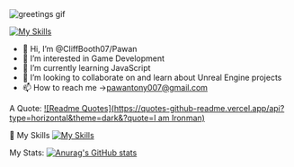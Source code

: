 <image src="https://media.tenor.com/xMaI388huuAAAAAM/johnny-cage-mk1.gif" alt="greetings gif">
  
  [![My Skills](https://skillicons.dev/icons?i=js,html,linkedin,gmail)](https://skillicons.dev)
  
- 👋 Hi, I’m @CliffBooth07/Pawan
- 👀 I’m interested in Game Development
- 🌱 I’m currently learning JavaScript
- 💞️ I’m looking to collaborate on and learn about Unreal Engine projects
- 📫 How to reach me ->pawantony007@gmail.com

A Quote:
[![Readme Quotes](https://quotes-github-readme.vercel.app/api?type=horizontal&theme=dark&?quote=I am Ironman)](https://github.com/piyushsuthar/github-readme-quotes)

:mechanical_arm: My Skills
[![My Skills](https://skillicons.dev/icons?i=js,html,css,java,bootstrap,eclipse,nodejs,selenium)](https://skillicons.dev)

My Stats:
[![Anurag's GitHub stats](https://github-readme-stats.vercel.app/api?username=CliffBooth07)](https://github.com/anuraghazra/github-readme-stats)



<!---
CliffBooth07/CliffBooth07 is a ✨ special ✨ repository because its `README.md` (this file) appears on your GitHub profile.
You can click the Preview link to take a look at your changes.
--->
